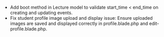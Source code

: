 - Add boot method in Lecture model to validate start_time < end_time on creating and updating events.
- Fix student profile image upload and display issue: Ensure uploaded images are saved and displayed correctly in profile.blade.php and edit-profile.blade.php.
